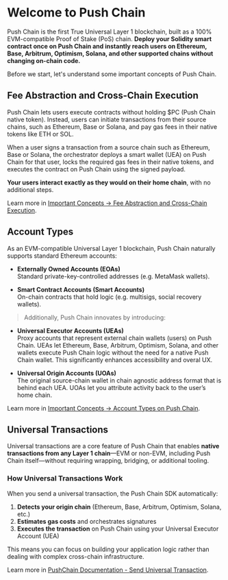 # Welcome to Push Chain

Push Chain is the first True Universal Layer 1 blockchain, built as a 100% EVM-compatible Proof of Stake (PoS) chain. **Deploy your Solidity smart contract once on Push Chain and instantly reach users on Ethereum, Base, Arbitrum, Optimism, Solana, and other supported chains without changing on-chain code.**

Before we start, let's understand some important concepts of Push Chain.

## Fee Abstraction and Cross-Chain Execution

Push Chain lets users execute contracts without holding $PC (Push Chain native token). Instead, users can initiate transactions from their source chains, such as Ethereum, Base or Solana, and pay gas fees in their native tokens like ETH or SOL.

When a user signs a transaction from a source chain such as Ethereum, Base or Solana, the orchestrator deploys a smart wallet (UEA) on Push Chain for that user, locks the required gas fees in their native tokens, and executes the contract on Push Chain using the signed payload.

**Your users interact exactly as they would on their home chain**, with no additional steps.

Learn more in <a href="https://pushchain.github.io/push-chain-website/pr-preview/pr-1067/docs/chain/important-concepts/#fee-abstraction-and-cross-chain-execution" target="_blank">Important Concepts → Fee Abstraction and Cross-Chain Execution</a>.

## Account Types

As an EVM-compatible Universal Layer 1 blockchain, Push Chain naturally supports standard Ethereum accounts:

- **Externally Owned Accounts (EOAs)**<br />
  Standard private-key-controlled addresses (e.g. MetaMask wallets).

- **Smart Contract Accounts (Smart Accounts)**<br />
  On-chain contracts that hold logic (e.g. multisigs, social recovery wallets).

> Additionally, Push Chain innovates by introducing:

- **Universal Executor Accounts (UEAs)**<br />
  Proxy accounts that represent external chain wallets (users) on Push Chain.
  UEAs let Ethereum, Base, Arbitrum, Optimism, Solana, and other wallets execute Push Chain logic without the need for a native Push Chain wallet. This significantly enhances accessibility and overal UX.

- **Universal Origin Accounts (UOAs)**<br />
  The original source-chain wallet in chain agnostic address format that is behind each UEA.
  UOAs let you attribute activity back to the user’s home chain.

Learn more in <a href="https://pushchain.github.io/push-chain-website/pr-preview/pr-1067/docs/chain/important-concepts/#account-types-on-push-chain" target="_blank">Important Concepts → Account Types on Push Chain</a>.

## Universal Transactions

Universal transactions are a core feature of Push Chain that enables **native transactions from any Layer 1 chain**—EVM or non-EVM, including Push Chain itself—without requiring wrapping, bridging, or additional tooling.

### How Universal Transactions Work

When you send a universal transaction, the Push Chain SDK automatically:

1. **Detects your origin chain** (Ethereum, Base, Arbitrum, Optimism, Solana, etc.)
2. **Estimates gas costs** and orchestrates signatures
3. **Executes the transaction** on Push Chain using your Universal Executor Account (UEA)

This means you can focus on building your application logic rather than dealing with complex cross-chain infrastructure.

Learn more in <a href="https://pushchain.github.io/push-chain-website/pr-preview/pr-1067/docs/chain/build/send-universal-transaction/" target="_blank">PushChain Documentation - Send Universal Transaction</a>.
